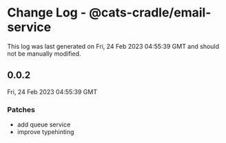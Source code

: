 # Change Log - @cats-cradle/email-service

This log was last generated on Fri, 24 Feb 2023 04:55:39 GMT and should not be manually modified.

## 0.0.2
Fri, 24 Feb 2023 04:55:39 GMT

### Patches

- add queue service
- improve typehinting


